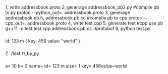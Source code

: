 1, write addressbook.proto
2, generage addressbook_pb2.py
#complie pb to py
protoc --python_out=. addressbook.proto
3, generage addressbook.pb.h, addressbook.pb.cc
#complie pb to cpp
protoc --cpp_out=. addressbook.proto
4, write test.cpp
5, generate test
#cpp use pb
g++11 -o test test.cpp addressbook.pb.cc -lprotobuf
6, python test.py
###
id: 123
m {
  key: 456
  value: "world"
}
###
7, ./test t1_by_py
###
a= 10
b= 0
name=
id= 123
m.size= 1
key= 456value=world
###

